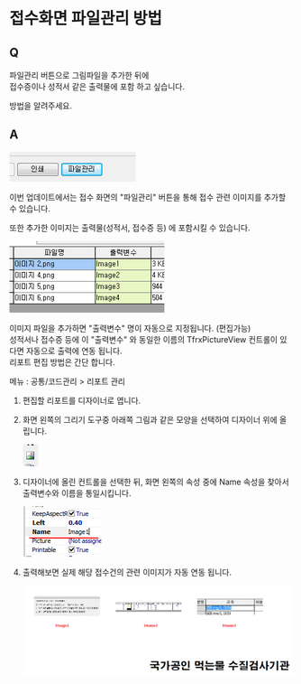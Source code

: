 # 접수화면 파일관리 방법

## Q

파일관리 버튼으로 그림파일을 추가한 뒤에  
접수증이나 성적서 같은 출력물에 포함 하고 싶습니다.

방법을 알려주세요.

## A

![](../.gitbook/assets/01-_13.png)

이번 업데이트에서는 접수 화면의 "파일관리" 버튼을 통해 접수 관련 이미지를 추가할 수 있습니다.

또한 추가한 이미지는 출력물\(성적서, 접수증 등\) 에 포함시킬 수 있습니다.

![](../.gitbook/assets/02-_14.png)

이미지 파일을 추가하면 "출력변수" 명이 자동으로 지정됩니다. \(편집가능\)  
성적서나 접수증 등에 이 "출력변수" 와 동일한 이름의 TfrxPictureView 컨트롤이 있다면 자동으로 출력에 연동 됩니다.  
리포트 편집 방법은 간단 합니다.

메뉴 : 공통/코드관리 &gt; 리포트 관리

1. 편집할 리포트를 디자이너로 엽니다.  
2. 화면 왼쪽의 그리기 도구중 아래쪽 그림과 같은 모양을 선택하여 디자이너 위에 올립니다.  

   ![](../.gitbook/assets/03-_19.png)

3. 디자이너에 올린 컨트롤을 선택한 뒤, 화면 왼쪽의 속성 중에 Name 속성을 찾아서 출력변수와 이름을 통일시킵니다.  

   ![](../.gitbook/assets/04-_20.png)

4. 출력해보면 실제 해당 접수건의 관련 이미지가 자동 연동 됩니다.  

   ![](../.gitbook/assets/05-_30.png)

